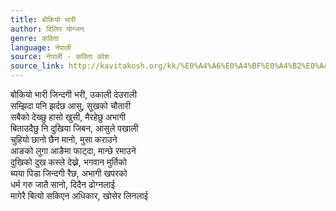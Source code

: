 ```yaml
---
title: बोकियो भारी
author: दिलिप योन्जन
genre: कविता
language: नेपाली
source: नेपाली - कविता कोश
source_link: http://kavitakosh.org/kk/%E0%A4%A6%E0%A4%BF%E0%A4%B2%E0%A4%BF%E0%A4%AA_%E0%A4%AF%E0%A5%8B%E0%A4%A8%E0%A5%8D%E0%A4%9C%E0%A4%A8
---
```


बोकियो भारी जिन्दगी भरी, उकाली देउराली  
सम्झिदा पनि झर्दछ आसु, सुखको चौतारी  
सबैको देख्छु हासो खुसी, मैरहेछु अभागी  
बिताउदैछु नि दुखिया जिबन, आसुले पखाली  
चुहियो छानो छैन मानो, मुसा कराउने  
आङको लुगा आङैमा फाट्दा, मान्छे रमाउने  
दुखिको दुख कस्ले देख्ने, भगवान मुर्तिको  
ब्यया पिडा जिन्दगी रैछ, अभागी खपरको  
धर्म गरु जातै सानो, दिदैन ढोग्नलाई  
मागेरै बित्यो सकिएन अधिकार, खोसेर लिनलाई
